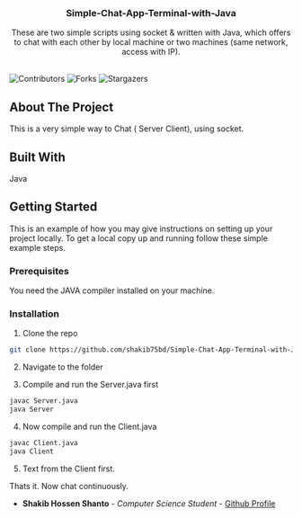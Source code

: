 <br/>
<p align="center">
  <h3 align="center">Simple-Chat-App-Terminal-with-Java</h3>

  <p align="center">
    These are two simple scripts using socket & written with Java, which offers to chat with each other by local machine or two machines (same network, access with IP).
    <br/>
    <br/>
  </p>
</p>

![Contributors](https://img.shields.io/github/contributors/shakib75bd/Simple-Chat-App-Terminal-with-Java?color=dark-green) ![Forks](https://img.shields.io/github/forks/shakib75bd/Simple-Chat-App-Terminal-with-Java?style=social) ![Stargazers](https://img.shields.io/github/stars/shakib75bd/Simple-Chat-App-Terminal-with-Java?style=social) 

## About The Project

This is a very simple way to Chat ( Server Client), using socket.



## Built With

Java

## Getting Started

This is an example of how you may give instructions on setting up your project locally.
To get a local copy up and running follow these simple example steps.

### Prerequisites

You need the JAVA compiler installed on your machine.


### Installation

1. Clone the repo

```sh
git clone https://github.com/shakib75bd/Simple-Chat-App-Terminal-with-Java
```

2. Navigate to the folder


3. Compile and run the Server.java first

```sh
javac Server.java
java Server
```

4. Now compile and run the Client.java

```sh
javac Client.java
java Client
```

5. Text from the Client first.

Thats it. Now chat continuously.




* **Shakib Hossen Shanto** - *Computer Science Student* - [Github Profile](https://github.com/shakib75bd) 


